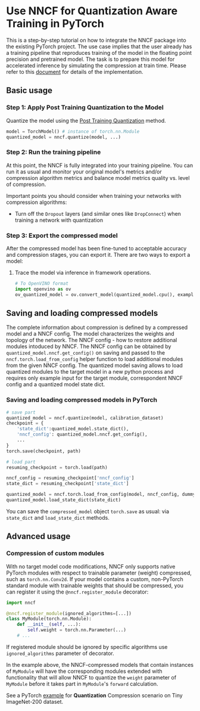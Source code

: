 # Use NNCF for Quantization Aware Training in PyTorch

This is a step-by-step tutorial on how to integrate the NNCF package into the existing PyTorch project.
The use case implies that the user already has a training pipeline that reproduces training of the model in the floating  point precision and pretrained model.
The task is to prepare this model for accelerated inference by simulating the compression at train time.
Please refer to this [document](/docs/usage/training_time_compression/quantization_aware_training/Usage.md) for details of the implementation.

## Basic usage

### Step 1: Apply Post Training Quantization to the Model

Quantize the model using the [Post Training Quantization](../../post_training_compression/post_training_quantization/Usage.md) method.

```python
model = TorchModel() # instance of torch.nn.Module
quantized_model = nncf.quantize(model, ...)
```

### Step 2: Run the training pipeline

At this point, the NNCF is fully integrated into your training pipeline.
You can run it as usual and monitor your original model's metrics and/or compression algorithm metrics and balance model metrics quality vs. level of compression.

Important points you should consider when training your networks with compression algorithms:

- Turn off the `Dropout` layers (and similar ones like `DropConnect`) when training a network with quantization

### Step 3: Export the compressed model

After the compressed model has been fine-tuned to acceptable accuracy and compression stages, you can export it. There are two ways to export a model:

1. Trace the model via inference in framework operations.

    ```python
    # To OpenVINO format
    import openvino as ov
    ov_quantized_model = ov.convert_model(quantized_model.cpu(), example_input=dummy_input)
    ```

## Saving and loading compressed models

The complete information about compression is defined by a compressed model and a NNCF config.
The model characterizes the weights and topology of the network. The NNCF config - how to restore additional modules intoduced by NNCF.
The NNCF config can be obtained by `quantized_model.nncf.get_config()` on saving and passed to the
`nncf.torch.load_from_config` helper function to load additional modules from the given NNCF config.
The quantized model saving allows to load quantized modules to the target model in a new python process and
requires only example input for the target module, correspondent NNCF config and a quantized model state dict.

### Saving and loading compressed models in PyTorch

```python
# save part
quantized_model = nncf.quantize(model, calibration_dataset)
checkpoint = {
    'state_dict':quantized_model.state_dict(),
    'nncf_config': quantized_model.nncf.get_config(),
    ...
}
torch.save(checkpoint, path)

# load part
resuming_checkpoint = torch.load(path)

nncf_config = resuming_checkpoint['nncf_config']
state_dict = resuming_checkpoint['state_dict']

quantized_model = nncf.torch.load_from_config(model, nncf_config, dummy_input)
quantized_model.load_state_dict(state_dict)
```

You can save the `compressed_model` object `torch.save` as usual: via `state_dict` and `load_state_dict` methods.

## Advanced usage

### Compression of custom modules

With no target model code modifications, NNCF only supports native PyTorch modules with respect to trainable parameter (weight) compressed, such as `torch.nn.Conv2d`.
If your model contains a custom, non-PyTorch standard module with trainable weights that should be compressed, you can register it using the `@nncf.register_module` decorator:

```python
import nncf

@nncf.register_module(ignored_algorithms=[...])
class MyModule(torch.nn.Module):
    def __init__(self, ...):
        self.weight = torch.nn.Parameter(...)
    # ...
```

If registered module should be ignored by specific algorithms use `ignored_algorithms` parameter of decorator.

In the example above, the NNCF-compressed models that contain instances of `MyModule` will have the corresponding modules extended with functionality that will allow NNCF to quantize the `weight` parameter of `MyModule` before it takes part in `MyModule`'s `forward` calculation.

See a PyTorch [example](/examples/quantization_aware_training/torch/resnet18/README.md) for **Quantization** Compression scenario on Tiny ImageNet-200 dataset.
